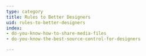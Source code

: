 ```yaml
---
type: category
title: Rules to Better Designers
uid: rules-to-better-designers
index:
- do-you-know-how-to-share-media-files
- do-you-know-the-best-source-control-for-designers

---
```




